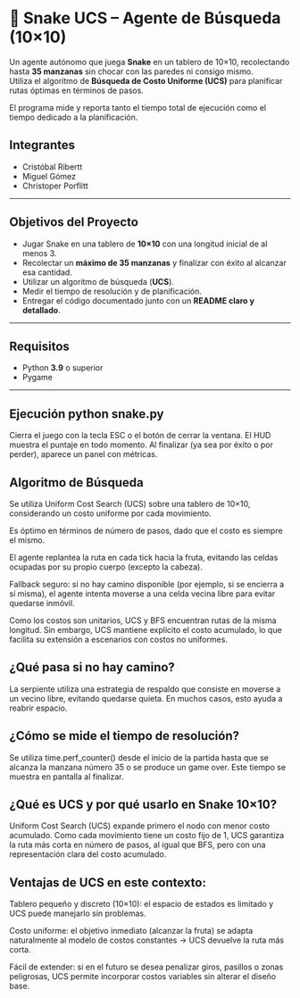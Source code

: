 # 🐍 Snake UCS – Agente de Búsqueda (10×10)

Un agente autónomo que juega **Snake** en un tablero de 10×10, recolectando hasta **35 manzanas** sin chocar con las paredes ni consigo mismo.  
Utiliza el algoritmo de **Búsqueda de Costo Uniforme (UCS)** para planificar rutas óptimas en términos de pasos.  

El programa mide y reporta tanto el tiempo total de ejecución como el tiempo dedicado a la planificación.

## Integrantes

 - Cristóbal Ribertt
 - Miguel Gómez
 - Christoper Porflitt

---

## Objetivos del Proyecto
- Jugar Snake en una tablero de **10×10** con una longitud inicial de al menos 3.
- Recolectar un **máximo de 35 manzanas** y finalizar con éxito al alcanzar esa cantidad.
- Utilizar un algoritmo de búsqueda (**UCS**).
- Medir el tiempo de resolución y de planificación.
- Entregar el código documentado junto con un **README claro y detallado**.

---

## Requisitos
- Python **3.9** o superior  
- Pygame

---

## Ejecución python snake.py

Cierra el juego con la tecla ESC o el botón de cerrar la ventana.
El HUD muestra el puntaje en todo momento. Al finalizar (ya sea por éxito o por perder), aparece un panel con métricas.

## Algoritmo de Búsqueda

Se utiliza Uniform Cost Search (UCS) sobre una tablero de 10×10, considerando un costo uniforme por cada movimiento.

Es óptimo en términos de número de pasos, dado que el costo es siempre el mismo.

El agente replantea la ruta en cada tick hacia la fruta, evitando las celdas ocupadas por su propio cuerpo (excepto la cabeza).

Fallback seguro: si no hay camino disponible (por ejemplo, si se encierra a sí misma), el agente intenta moverse a una celda vecina libre para evitar quedarse inmóvil.

Como los costos son unitarios, UCS y BFS encuentran rutas de la misma longitud. Sin embargo, UCS mantiene explícito el costo acumulado, lo que facilita su extensión a escenarios con costos no uniformes.

## ¿Qué pasa si no hay camino?

La serpiente utiliza una estrategia de respaldo que consiste en moverse a un vecino libre, evitando quedarse quieta. En muchos casos, esto ayuda a reabrir espacio.

## ¿Cómo se mide el tiempo de resolución?

Se utiliza time.perf_counter() desde el inicio de la partida hasta que se alcanza la manzana número 35 o se produce un game over. Este tiempo se muestra en pantalla al finalizar.

## ¿Qué es UCS y por qué usarlo en Snake 10×10?

Uniform Cost Search (UCS) expande primero el nodo con menor costo acumulado. Como cada movimiento tiene un costo fijo de 1, UCS garantiza la ruta más corta en número de pasos, al igual que BFS, pero con una representación clara del costo acumulado.

## Ventajas de UCS en este contexto:

Tablero pequeño y discreto (10×10): el espacio de estados es limitado y UCS puede manejarlo sin problemas.

Costo uniforme: el objetivo inmediato (alcanzar la fruta) se adapta naturalmente al modelo de costos constantes → UCS devuelve la ruta más corta.

Fácil de extender: si en el futuro se desea penalizar giros, pasillos o zonas peligrosas, UCS permite incorporar costos variables sin alterar el diseño base.

